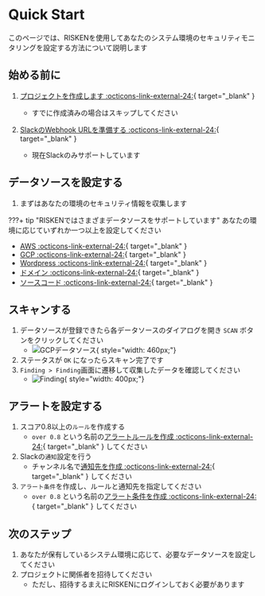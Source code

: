 # Quick Start

このページでは、RISKENを使用してあなたのシステム環境のセキュリティモニタリングを設定する方法について説明します


## 始める前に

1. [プロジェクトを作成します :octicons-link-external-24:](/risken/project/#_2){ target="_blank" }
    - すでに作成済みの場合はスキップしてください

2. [SlackのWebhook URLを準備する :octicons-link-external-24:](https://api.slack.com/messaging/webhooks){ target="_blank" }
    - 現在Slackのみサポートしています


## データソースを設定する

1. まずはあなたの環境のセキュリティ情報を収集します

???+ tip "RISKENではさまざまデータソースをサポートしています"
    あなたの環境に応じていずれか一つ以上を設定してください

- [AWS :octicons-link-external-24:](/aws/overview_datasource/){ target="_blank" }
- [GCP :octicons-link-external-24:](/google/overview_datasource/){ target="_blank" }
- [Wordpress :octicons-link-external-24:](/diagnosis/wpscan_datasource/){ target="_blank" }
- [ドメイン :octicons-link-external-24:](/osint/domain_datasource/){ target="_blank" }
- [ソースコード :octicons-link-external-24:](/code/gitleaks_datasource/){ target="_blank" }

## スキャンする

1. データソースが登録できたら各データソースのダイアログを開き `SCAN` ボタンをクリックしてください
    - ![GCPデータソース](/img/google/gcp_datasource_list.png){ style="width: 460px;"}
2. ステータスが `OK` になったらスキャン完了です
3. `Finding > Finding`画面に遷移して収集したデータを確認してください
    - ![Finding](/img/risken/finding_list.png){ style="width: 400px;"}

## アラートを設定する

1. スコア0.8以上の`ルール`を作成する
    - `over 0.8` という名前の[アラートルールを作成 :octicons-link-external-24:](/risken/alert/#_4){ target="_blank" } してください
2. Slackの`通知`設定を行う
    - チャンネル名で[通知先を作成 :octicons-link-external-24:](/risken/alert/#_5){ target="_blank" } してください
3. `アラート条件`を作成し、ルールと通知先を指定してください
    - `over 0.8` という名前の[アラート条件を作成 :octicons-link-external-24:](/risken/alert/#_6){ target="_blank" } してください

## 次のステップ

1. あなたが保有しているシステム環境に応じて、必要なデータソースを設定してください
2. プロジェクトに関係者を招待してください
    - ただし、招待するまえにRISKENにログインしておく必要があります
